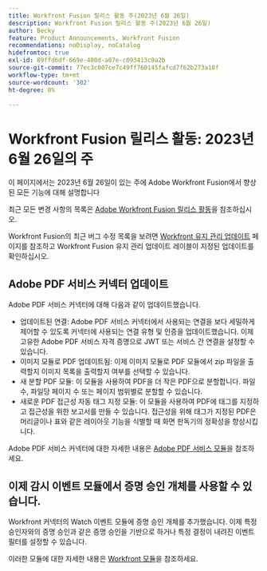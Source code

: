 ```yaml
---
title: Workfront Fusion 릴리스 활동 주(2023년 6월 26일)
description: Workfront Fusion 릴리스 활동 주(2023년 6월 26일)
author: Becky
feature: Product Announcements, Workfront Fusion
recommendations: noDisplay, noCatalog
hidefromtoc: true
exl-id: 89ffd6df-669e-480d-a07e-c093413c9a2b
source-git-commit: 77ec3c007ce7c49ff760145fafcd7f62b273a18f
workflow-type: tm+mt
source-wordcount: '302'
ht-degree: 0%

---
```


# Workfront Fusion 릴리스 활동: 2023년 6월 26일의 주

이 페이지에서는 2023년 6월 26일이 있는 주에 Adobe Workfront Fusion에서 향상된 모든 기능에 대해 설명합니다

최근 모든 변경 사항의 목록은 [Adobe Workfront Fusion 릴리스 활동](/help/workfront-fusion/fusion-product-releases/fusion-release-activity.md)을 참조하십시오.

Workfront Fusion의 최근 버그 수정 목록을 보려면 [Workfront 유지 관리 업데이트](https://experienceleague.adobe.com/docs/workfront-known-issues/releases/current-updates.html) 페이지를 참조하고 Workfront Fusion 유지 관리 업데이트 레이블이 지정된 업데이트를 확인하십시오.

## Adobe PDF 서비스 커넥터 업데이트

Adobe PDF 서비스 커넥터에 대해 다음과 같이 업데이트했습니다.

* 업데이트된 연결: Adobe PDF 서비스 커넥터에서 사용되는 연결을 보다 세밀하게 제어할 수 있도록 커넥터에 사용되는 연결 유형 및 인증을 업데이트했습니다. 이제 고유한 Adobe PDF 서비스 자격 증명으로 JWT 또는 서비스 간 연결을 설정할 수 있습니다.
* 이미지 모듈로 PDF 업데이트됨: 이제 이미지 모듈로 PDF 모듈에서 zip 파일을 출력할지 이미지 목록을 출력할지 여부를 선택할 수 있습니다.
* 새 분할 PDF 모듈: 이 모듈을 사용하여 PDF을 더 작은 PDF으로 분할합니다. 파일 수, 파일당 페이지 수 또는 페이지 범위별로 분할할 수 있습니다.
* 새로운 PDF 접근성 자동 태그 지정 모듈: 이 모듈을 사용하여 PDF에 태그를 지정하고 접근성을 위한 보고서를 만들 수 있습니다. 접근성을 위해 태그가 지정된 PDF은 머리글이나 표와 같은 레이아웃 기능을 식별할 때 화면 판독기의 정확성을 향상시킵니다.

Adobe PDF 서비스 커넥터에 대한 자세한 내용은 [Adobe PDF 서비스 모듈](/help/workfront-fusion/references/apps-and-modules/adobe-connectors/pdf-modules.md)을 참조하세요.

## 이제 감시 이벤트 모듈에서 증명 승인 개체를 사용할 수 있습니다.

Workfront 커넥터의 Watch 이벤트 모듈에 증명 승인 개체를 추가했습니다. 이제 특정 승인자와의 증명 승인과 같은 증명 승인을 기반으로 하거나 특정 결정이 내려진 이벤트 필터를 설정할 수 있습니다.

이러한 모듈에 대한 자세한 내용은 [Workfront 모듈](/help/workfront-fusion/references/apps-and-modules/adobe-connectors/workfront-modules.md)을 참조하세요.
